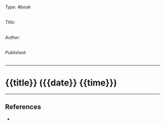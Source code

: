 ###### Type: #book
###### Title: 
###### Author: 
###### Published:
---
# {{title}} ({{date}} {{time}})


---
## References
- 